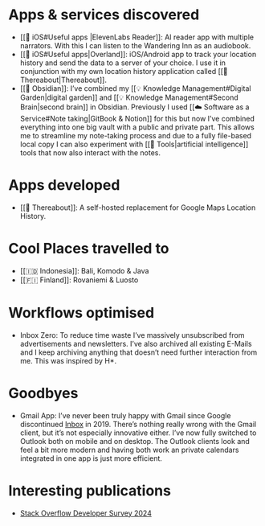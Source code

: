 # Apps & services discovered

- [[📱 iOS#Useful apps |ElevenLabs Reader]]: AI reader app with multiple narrators. With this I can listen to the Wandering Inn as an audiobook.
- [[📱 iOS#Useful apps|Overland]]: iOS/Android app to track your location history and send the data to a server of your choice. I use it in conjunction with my own location history application called [[📍 Thereabout|Thereabout]].
- [[💎 Obsidian]]: I’ve combined my [[💡 Knowledge Management#Digital Garden|digital garden]] and [[💡 Knowledge Management#Second Brain|second brain]] in Obsidian. Previously I used [[☁️ Software as a Service#Note taking|GitBook & Notion]] for this but now I’ve combined everything into one big vault with a public and private part. This allows me to streamline my note-taking process and due to a fully file-based local copy I can also experiment with [[🤖 Tools|artificial intelligence]] tools that now also interact with the notes.

# Apps developed

- [[📍 Thereabout]]: A self-hosted replacement for Google Maps Location History. 

# Cool Places travelled to

- [[🇮🇩 Indonesia]]: Bali, Komodo & Java
- [[🇫🇮 Finland]]: Rovaniemi & Luosto

# Workflows optimised

- Inbox Zero: To reduce time waste I’ve massively unsubscribed from advertisements and newsletters. I’ve also archived all existing E-Mails and I keep archiving anything that doesn’t need further interaction from me. This was inspired by H*.

# Goodbyes

- Gmail App: I’ve never been truly happy with Gmail since Google discontinued [Inbox](https://en.wikipedia.org/wiki/Inbox_by_Gmail) in 2019. There’s nothing really wrong with the Gmail client, but it’s not especially innovative either. I’ve now fully switched to Outlook both on mobile and on desktop. The Outlook clients look and feel a bit more modern and having both work an private calendars integrated in one app is just more efficient.

# Interesting publications

- [Stack Overflow Developer Survey 2024](https://survey.stackoverflow.co/2024/technology/)